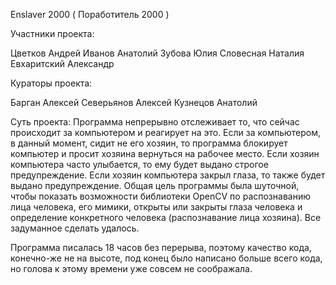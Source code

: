 Enslaver 2000 ( Поработитель 2000 )

Участники проекта:

Цветков Андрей
Иванов Анатолий
Зубова Юлия
Словесная Наталия
Евхаритский Александр

Кураторы проекта:

Барган Алексей
Северьянов Алексей
Кузнецов Анатолий


Суть проекта:
Программа непрерывно отслеживает то, что сейчас происходит за компьютером и реагирует на это. Если за компьютером, в данный момент, сидит не его хозяин, то программа блокирует компьютер и просит хозяина вернуться на рабочее место. Если хозяин компьютера часто улыбается, то ему будет выдано строгое предупреждение. Если хозяин компьютера закрыл глаза, то также будет выдано предупреждение. Общая цель программы была шуточной, чтобы показать возможности библиотеки OpenCV по распознаванию лица человека, его мимики, открыты или закрыты глаза человека и определение конкретного человека (распознавание лица хозяина). Все задуманное сделать удалось.

Программа писалась 18 часов без перерыва, поэтому качество кода, конечно-же не на высоте, под конец было написано больше всего кода, но голова к этому времени уже совсем не соображала.
